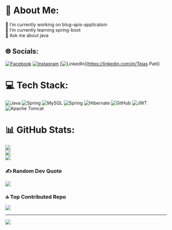 # 💫 About Me:
🔭 I’m currently working on blog-apis-applicatoin<br>🌱 I’m currently learning spring-boot<br>💬 Ask me about java<br>


## 🌐 Socials:
[![Facebook](https://img.shields.io/badge/Facebook-%231877F2.svg?logo=Facebook&logoColor=white)](https://facebook.com/Tejas_Rajendra_patil_1947) [![Instagram](https://img.shields.io/badge/Instagram-%23E4405F.svg?logo=Instagram&logoColor=white)](https://instagram.com/Tejas_Rajendra_patil_1947) [![LinkedIn](https://img.shields.io/badge/LinkedIn-%230077B5.svg?logo=linkedin&logoColor=white)](https://linkedin.com/in/Tejas Patil) 

# 💻 Tech Stack:
![Java](https://img.shields.io/badge/java-%23ED8B00.svg?style=for-the-badge&logo=openjdk&logoColor=white) ![Spring](https://img.shields.io/badge/spring-%236DB33F.svg?style=for-the-badge&logo=spring&logoColor=white) ![MySQL](https://img.shields.io/badge/mysql-4479A1.svg?style=for-the-badge&logo=mysql&logoColor=white) ![Spring](https://img.shields.io/badge/spring-%236DB33F.svg?style=for-the-badge&logo=spring&logoColor=white) ![Hibernate](https://img.shields.io/badge/Hibernate-59666C?style=for-the-badge&logo=Hibernate&logoColor=white) ![GitHub](https://img.shields.io/badge/github-%23121011.svg?style=for-the-badge&logo=github&logoColor=white) ![JWT](https://img.shields.io/badge/JWT-black?style=for-the-badge&logo=JSON%20web%20tokens) ![Apache Tomcat](https://img.shields.io/badge/apache%20tomcat-%23F8DC75.svg?style=for-the-badge&logo=apache-tomcat&logoColor=black)
# 📊 GitHub Stats:
![](https://github-readme-stats.vercel.app/api?username=TejasPatil-1947&theme=dark&hide_border=false&include_all_commits=false&count_private=false)<br/>
![](https://github-readme-streak-stats.herokuapp.com/?user=TejasPatil-1947&theme=dark&hide_border=false)<br/>
![](https://github-readme-stats.vercel.app/api/top-langs/?username=TejasPatil-1947&theme=dark&hide_border=false&include_all_commits=false&count_private=false&layout=compact)

### ✍️ Random Dev Quote
![](https://quotes-github-readme.vercel.app/api?type=horizontal&theme=dark)

### 🔝 Top Contributed Repo
![](https://github-contributor-stats.vercel.app/api?username=TejasPatil-1947&limit=5&theme=dark&combine_all_yearly_contributions=true)

---
[![](https://visitcount.itsvg.in/api?id=TejasPatil-1947&icon=0&color=0)](https://visitcount.itsvg.in)

<!-- Proudly created with GPRM ( https://gprm.itsvg.in ) -->
